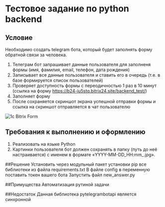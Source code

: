 # Тестовое задание по python backend

## Условие

Необходимо создать telegram бота, который будет заполнять форму обратной связи за человека.
1. Телеграм бот запрашивает данные пользователя для заполненя формы (имя, фамилия, email, телефон, дата рождения)
2. Записывает все данные пользователя и ставить его в очередь (т.е. в базе формируется список пользователей)
3. Проверяет доступность формы с переодичностью 1 раз в 10 минут (ссылка на форму https://b24-iu5stq.bitrix24.site/backend_test/)
4. Заполняет форму
5. После сохраняется скриншот экрана успешной отправки формы и ссылка на скриншот отправляется в чат пользователю



![1c Bitrix Form](https://b24-iu5stq.bitrix24.site/backend_test/)



## Требования к выполнению и оформлению

1. Реализовать на языке Python
2. Картинки пользователя бот должен сохранять в папку (путь до неё настраивается) с именем в формате «YYYY-MM-DD_HH:mm_<user id>.jpg».

##Решение
Установить через модульный пакет установки pip все библиотеки из файла requirements.txt
В файле config в переменную поставить токен вашего бота
Запустить файл new_answer.py

##Примущества
Автоматизация рутиной задачи

##Недостаток
Данная библиотека pytelegrambotapi является синхронной

